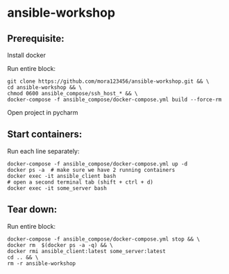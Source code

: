 # ansible-workshop


## Prerequisite:
Install docker

Run entire block:

```
git clone https://github.com/mora123456/ansible-workshop.git && \
cd ansible-workshop && \
chmod 0600 ansible_compose/ssh_host_* && \
docker-compose -f ansible_compose/docker-compose.yml build --force-rm
```

Open project in pycharm


## Start containers:
Run each line separately:

```
docker-compose -f ansible_compose/docker-compose.yml up -d
docker ps -a  # make sure we have 2 running containers
docker exec -it ansible_client bash
# open a second terminal tab (shift + ctrl + d)
docker exec -it some_server bash
```

## Tear down:
Run entire block:

```
docker-compose -f ansible_compose/docker-compose.yml stop && \
docker rm  $(docker ps -a -q) && \
docker rmi ansible_client:latest some_server:latest
cd .. && \
rm -r ansible-workshop
```

